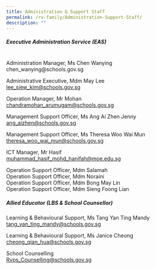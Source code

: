 ```yaml
---
title: Administration & Support Staff
permalink: /rv-family/Administration-Support-Staff/
description: ""
---
```

##### Executive Administration Service (EAS)
<br>
Administration Manager, Ms Chen Wanying<br> chen_wanying@schools.gov.sg<br>

Administrative Executive, Mdm May Lee<br> lee_siew_kim@schools.gov.sg<br>

Operation Manager, Mr Mohan<br>
chandramohan_arumugam@schools.gov.sg<br>

Management Support Officer, Ms Ang Ai Zhen Jenny<br>
ang_aizhen@schools.gov.sg<br>

Management Support Officer, Ms Theresa Woo Wai Mun<br>
theresa_woo_wai_mun@schools.gov.sg<br>

ICT Manager, Mr Hasif<br>
muhammad_hasif_mohd_hanifah@moe.edu.sg<br>

Operation Support Officer, Mdm Salamah<br>
Operation Support Officer, Mdm Noraini<br>
Operation Support Officer, Mdm Bong May Lin<br>
Operation Support Officer, Mdm Sieng Foong Lian<br>

##### Allied Educator (LBS & School Counsellor)


Learning & Behavioural Support, Ms Tang Yan Ting Mandy<br>
tang_yan_ting_mandy@schools.gov.sg<br>

Learning & Behavioural Support, Ms Janice Cheong<br>
cheong_qian_hua@schools.gov.sg<br>

School Counselling<br>
Rvps_Counselling@schools.gov.sg